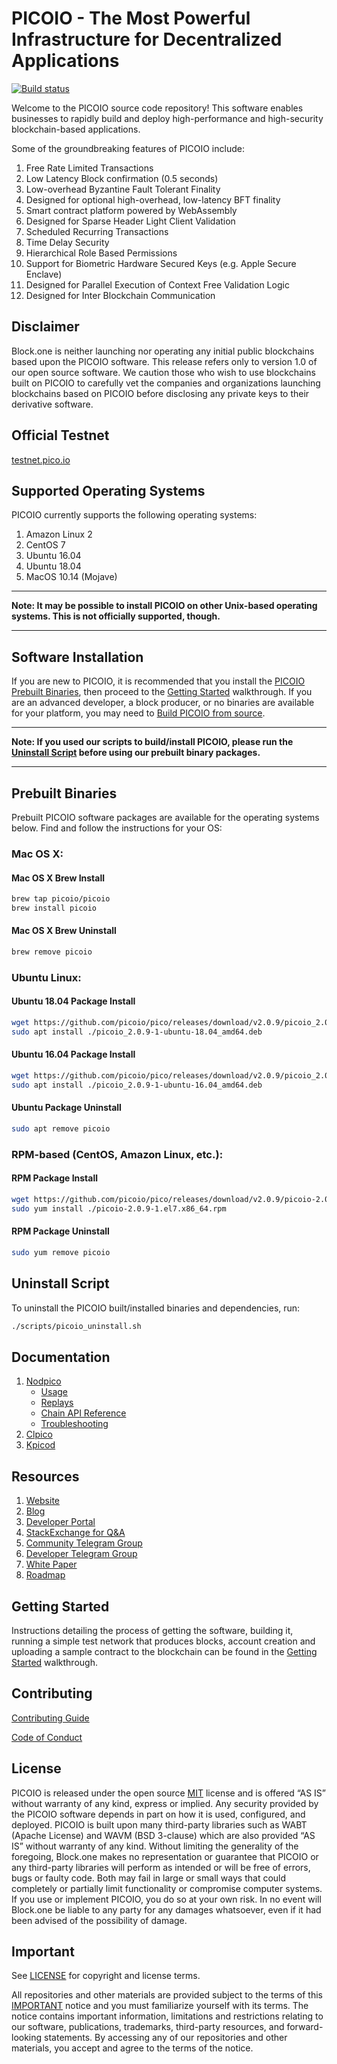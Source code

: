
# PICOIO - The Most Powerful Infrastructure for Decentralized Applications

[![Build status](https://badge.buildkite.com/370fe5c79410f7d695e4e34c500b4e86e3ac021c6b1f739e20.svg?branch=master)](https://buildkite.com/PICOIO/picoio)

Welcome to the PICOIO source code repository! This software enables businesses to rapidly build and deploy high-performance and high-security blockchain-based applications.

Some of the groundbreaking features of PICOIO include:

1. Free Rate Limited Transactions
1. Low Latency Block confirmation (0.5 seconds)
1. Low-overhead Byzantine Fault Tolerant Finality
1. Designed for optional high-overhead, low-latency BFT finality
1. Smart contract platform powered by WebAssembly
1. Designed for Sparse Header Light Client Validation
1. Scheduled Recurring Transactions
1. Time Delay Security
1. Hierarchical Role Based Permissions
1. Support for Biometric Hardware Secured Keys (e.g. Apple Secure Enclave)
1. Designed for Parallel Execution of Context Free Validation Logic
1. Designed for Inter Blockchain Communication

## Disclaimer

Block.one is neither launching nor operating any initial public blockchains based upon the PICOIO software. This release refers only to version 1.0 of our open source software. We caution those who wish to use blockchains built on PICOIO to carefully vet the companies and organizations launching blockchains based on PICOIO before disclosing any private keys to their derivative software.

## Official Testnet

[testnet.pico.io](https://testnet.pico.io/)

## Supported Operating Systems

PICOIO currently supports the following operating systems:  

1. Amazon Linux 2
2. CentOS 7
3. Ubuntu 16.04
4. Ubuntu 18.04
5. MacOS 10.14 (Mojave)

---

**Note: It may be possible to install PICOIO on other Unix-based operating systems. This is not officially supported, though.**

---

## Software Installation

If you are new to PICOIO, it is recommended that you install the [PICOIO Prebuilt Binaries](#prebuilt-binaries), then proceed to the [Getting Started](https://developers.pico.io/picoio-home/docs) walkthrough. If you are an advanced developer, a block producer, or no binaries are available for your platform, you may need to [Build PICOIO from source](https://picoio.github.io/pico/latest/install/build-from-source).

---

**Note: If you used our scripts to build/install PICOIO, please run the [Uninstall Script](#uninstall-script) before using our prebuilt binary packages.**

---

## Prebuilt Binaries

Prebuilt PICOIO software packages are available for the operating systems below. Find and follow the instructions for your OS:

### Mac OS X:

#### Mac OS X Brew Install
```sh
brew tap picoio/picoio
brew install picoio
```
#### Mac OS X Brew Uninstall
```sh
brew remove picoio
```

### Ubuntu Linux:

#### Ubuntu 18.04 Package Install
```sh
wget https://github.com/picoio/pico/releases/download/v2.0.9/picoio_2.0.9-1-ubuntu-18.04_amd64.deb
sudo apt install ./picoio_2.0.9-1-ubuntu-18.04_amd64.deb
```
#### Ubuntu 16.04 Package Install
```sh
wget https://github.com/picoio/pico/releases/download/v2.0.9/picoio_2.0.9-1-ubuntu-16.04_amd64.deb
sudo apt install ./picoio_2.0.9-1-ubuntu-16.04_amd64.deb
```
#### Ubuntu Package Uninstall
```sh
sudo apt remove picoio
```

### RPM-based (CentOS, Amazon Linux, etc.):

#### RPM Package Install
```sh
wget https://github.com/picoio/pico/releases/download/v2.0.9/picoio-2.0.9-1.el7.x86_64.rpm
sudo yum install ./picoio-2.0.9-1.el7.x86_64.rpm
```
#### RPM Package Uninstall
```sh
sudo yum remove picoio
```

## Uninstall Script
To uninstall the PICOIO built/installed binaries and dependencies, run:
```sh
./scripts/picoio_uninstall.sh
```

## Documentation
1. [Nodpico](http://picoio.github.io/pico/latest/nodpico/)
    - [Usage](http://picoio.github.io/pico/latest/nodpico/usage/index)
    - [Replays](http://picoio.github.io/pico/latest/nodpico/replays/index)
    - [Chain API Reference](http://picoio.github.io/pico/latest/nodpico/plugins/chain_api_plugin/api-reference/index)
    - [Troubleshooting](http://picoio.github.io/pico/latest/nodpico/troubleshooting/index)
1. [Clpico](http://picoio.github.io/pico/latest/clpico/)
1. [Kpicod](http://picoio.github.io/pico/latest/kpicod/)

## Resources
1. [Website](https://pico.io)
1. [Blog](https://medium.com/picoio)
1. [Developer Portal](https://developers.pico.io)
1. [StackExchange for Q&A](https://picoio.stackexchange.com/)
1. [Community Telegram Group](https://t.me/PICOProject)
1. [Developer Telegram Group](https://t.me/joinchat/EaEnSUPktgfoI-XPfMYtcQ)
1. [White Paper](https://github.com/PICOIO/Documentation/blob/master/TechnicalWhitePaper.md)
1. [Roadmap](https://github.com/PICOIO/Documentation/blob/master/Roadmap.md)

<a name="gettingstarted"></a>
## Getting Started
Instructions detailing the process of getting the software, building it, running a simple test network that produces blocks, account creation and uploading a sample contract to the blockchain can be found in the [Getting Started](https://developers.pico.io/welcome/latest/getting-started) walkthrough.

## Contributing

[Contributing Guide](./CONTRIBUTING.md)

[Code of Conduct](./CONTRIBUTING.md#conduct)

## License

PICOIO is released under the open source [MIT](./LICENSE) license and is offered “AS IS” without warranty of any kind, express or implied. Any security provided by the PICOIO software depends in part on how it is used, configured, and deployed. PICOIO is built upon many third-party libraries such as WABT (Apache License) and WAVM (BSD 3-clause) which are also provided “AS IS” without warranty of any kind. Without limiting the generality of the foregoing, Block.one makes no representation or guarantee that PICOIO or any third-party libraries will perform as intended or will be free of errors, bugs or faulty code. Both may fail in large or small ways that could completely or partially limit functionality or compromise computer systems. If you use or implement PICOIO, you do so at your own risk. In no event will Block.one be liable to any party for any damages whatsoever, even if it had been advised of the possibility of damage.  

## Important

See [LICENSE](./LICENSE) for copyright and license terms.

All repositories and other materials are provided subject to the terms of this [IMPORTANT](./IMPORTANT.md) notice and you must familiarize yourself with its terms.  The notice contains important information, limitations and restrictions relating to our software, publications, trademarks, third-party resources, and forward-looking statements.  By accessing any of our repositories and other materials, you accept and agree to the terms of the notice.
